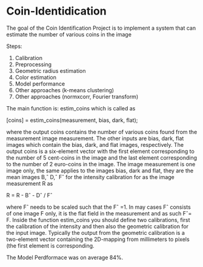 # Coin-Identidication

The goal of the Coin Identification Project is to implement a system that can estimate the number of various coins in the image

Steps: 

1. Calibration
2. Preprocessing
3. Geometric radius estimation
4. Color estimation
5. Model performance
6. Other approaches (k-means clustering)
7. Other approaches (normxcorr, Fourier transform)

The main function is:  estim_coins which is called as

[coins] = estim_coins(measurement, bias, dark, flat);

where the output coins contains the number of various coins found from the measurement image measurement. 
The other inputs are bias, dark, flat images which contain the bias, dark, and flat images, respectively. The output coins is a six-element vector with the first element corresponding to the number of 5 cent-coins in the image and the last element corresponding to the number of 2 euro-coins in the image. The image measurement is one image only, the same applies to the images bias, dark and flat, they are the mean images B,ˆ D,ˆ Fˆ for the intensity calibration for as the image measurement R as

R = R - Bˆ - Dˆ / Fˆ

where Fˆ needs to be scaled such that the Fˆ =1. In may cases Fˆ consists of one image F only, it is the flat field in the measurement and as such Fˆ= F.
Inside the function estim_coins you should define two calibrations, first the calibration of the intensity and then also the geometric calibration for the input image. Typically the output from the geometric calibration is a two-element vector containing the 2D-mapping from millimeters to pixels (the first element is corresponding.


The Model Perdformace was on average 84%.
